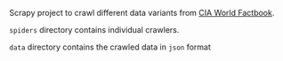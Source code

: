 Scrapy project to crawl different data variants from [CIA World Factbook](https://cia.gov/library/publications/resources/the-world-factbook/).  

`spiders` directory contains individual crawlers.

`data` directory contains the crawled data in `json` format
